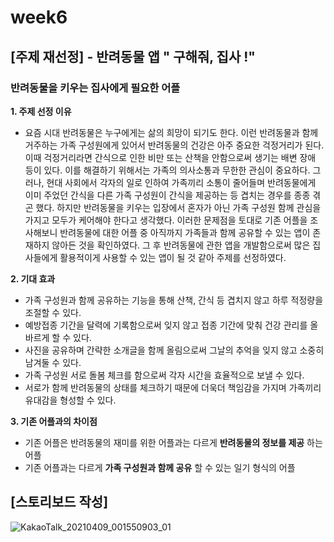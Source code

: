 # week6

## [주제 재선정] - 반려동물 앱 " 구해줘, 집사 !"

### 반려동물을 키우는 집사에게 필요한 어플   

**1. 주제 선정 이유**   
* 요즘 시대 반려동물은 누구에게는 삶의 희망이 되기도 한다. 이런 반려동물과 함께 거주하는 가족 구성원에게 있어서 반려동물의 건강은 아주 중요한 걱정거리가 된다. 이때 걱정거리라면 간식으로 인한 비만 또는 산책을 안함으로써 생기는 배변 장애 등이 있다. 이를 해결하기 위해서는 가족의 의사소통과 무한한 관심이 중요하다. 그러나, 현대 사회에서 각자의 일로 인하여 가족끼리 소통이 줄어들며 반려동물에게 이미 주었던 간식을 다른 가족 구성원이 간식을 제공하는 등 겹치는 경우를 종종 겪곤 했다. 하지만 반려동물을 키우는 입장에서 혼자가 아닌 가족 구성원 함께 관심을 가지고 모두가 케어해야 한다고 생각했다. 이러한 문제점을 토대로 기존 어플을 조사해보니 반려동물에 대한 어플 중 아직까지 가족들과 함께 공유할 수 있는 앱이 존재하지 않아든 것을 확인하였다. 그 후 반려동물에 관한 앱을 개발함으로써 많은 집사들에게 활용적이게 사용할 수 있는 앱이 될 것 같아 주제를 선정하였다.  

**2. 기대 효과**   
* 가족 구성원과 함께 공유하는 기능을 통해 산책, 간식 등 겹치지 않고 하루 적정량을 조절할 수 있다.
* 예방접종 기간을 달력에 기록함으로써 잊지 않고 접종 기간에 맞춰 건강 관리를 올바르게 할 수 있다.   
* 사진을 공유하며 간략한 소개글을 함께 올림으로써 그날의 추억을 잊지 않고 소중히 남겨둘 수 있다.   
* 가족 구성원 서로 돌봄 체크를 함으로써 각자 시간을 효율적으로 보낼 수 있다.   
* 서로가 함께 반려동물의 상태를 체크하기 때문에 더욱더 책임감을 가지며 가족끼리 유대감을 형성할 수 있다. 

**3. 기존 어플과의 차이점**   
* 기존 어플은 반려동물의 재미를 위한 어플과는 다르게  __반려동물의 정보를 제공__ 하는 어플   
* 기존 어플과는 다르게 __가족 구성원과 함께 공유__ 할 수 있는 일기 형식의 어플   


## [스토리보드 작성] 
![KakaoTalk_20210409_001550903_01](https://user-images.githubusercontent.com/79950103/114052242-d804b380-98c8-11eb-9a58-7fb7e32c53d0.jpg)
